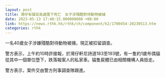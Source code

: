 ```yaml
---
layout: post
title: 灣仔有貓從高處墮下死亡　女子涉殘酷對待動物被捕
date: 2023-05-13 17:40:15.000000000 +08:00
link: https://news.rthk.hk/rthk/ch/component/k2/1700454-20230513.htm
categories: rthk
---
```


一名40歲女子涉嫌殘酷對待動物被捕，現正被扣留調查。

警方表示，上午約10時許接報，於灣仔軒尼詩道183至193號，有一隻約1歲布偶貓從其中一個單位墮下，跌落報案人的私家車。貓隻屍體已由相關機構人員撿走。
 
警方表示，案件交由警方刑事調查隊跟進。
